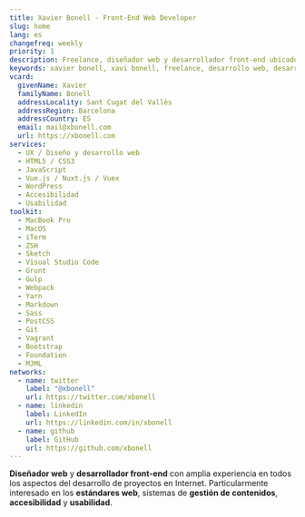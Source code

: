 ```yaml
---
title: Xavier Bonell - Front-End Web Developer
slug: home
lang: es
changefreq: weekly
priority: 1
description: Freelance, diseñador web y desarrollador front-end ubicado en Sant Cugat del Vallès (Barcelona, ES).
keywords: xavier bonell, xavi bonell, freelance, desarrollo web, desarrollador web, front-end, front-end web developer, html, html5, css, css3, jquery, javascript, accesibilidad, usabilidad, wordpress
vcard:
  givenName: Xavier
  familyName: Bonell
  addressLocality: Sant Cugat del Vallès
  addressRegion: Barcelona
  addressCountry: ES
  email: mail@xbonell.com
  url: https://xbonell.com
services:
  - UX / Diseño y desarrollo web
  - HTML5 / CSS3
  - JavaScript
  - Vue.js / Nuxt.js / Vuex
  - WordPress
  - Accesibilidad
  - Usabilidad
toolkit:
  - MacBook Pro
  - MacOS
  - iTerm
  - ZSH
  - Sketch
  - Visual Studio Code
  - Grunt
  - Gulp
  - Webpack
  - Yarn
  - Markdown
  - Sass
  - PostCSS
  - Git
  - Vagrant
  - Bootstrap
  - Foundation
  - MJML
networks:
  - name: twitter
    label: "@xbonell"
    url: https://twitter.com/xbonell
  - name: linkedin
    label: LinkedIn
    url: https://linkedin.com/in/xbonell
  - name: github
    label: GitHub
    url: https://github.com/xbonell
---
```


**Diseñador web** y **desarrollador front-end** con amplia experiencia en todos los aspectos del desarrollo de proyectos en Internet. Particularmente interesado en los **estándares web**, sistemas de **gestión de contenidos**, **accesibilidad** y **usabilidad**.

